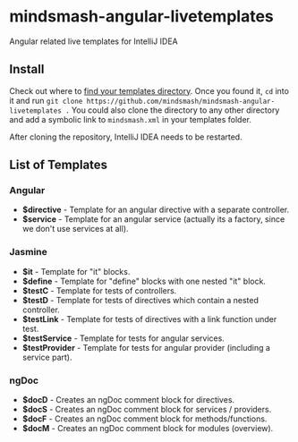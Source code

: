 # mindsmash-angular-livetemplates
Angular related live templates for IntelliJ IDEA 

## Install

Check out where to [find your templates directory](https://www.jetbrains.com/idea/help/live-templates.html). Once you found it, `cd` into it and run `git clone https://github.com/mindsmash/mindsmash-angular-livetemplates .` You could also clone the directory to any other directory and add a symbolic link to `mindsmash.xml` in your templates folder.

After cloning the repository, IntelliJ IDEA needs to be restarted.

## List of Templates

### Angular
* **$directive** - Template for an angular directive with a separate controller.
* **$service** - Template for an angular service (actually its a factory, since we don't use services at all).

### Jasmine
* **$it** - Template for "it" blocks.
* **$define** - Template for "define" blocks with one nested "it" block.
* **$testC** - Template for tests of controllers.
* **$testD** - Template for tests of directives which contain a nested controller.
* **$testLink** - Template for tests of directives with a link function under test.
* **$testService** - Template for tests for angular services.
* **$testProvider** - Template for tests for angular provider (including a service part).
 
### ngDoc
* **$docD** - Creates an ngDoc comment block for directives.
* **$docS** - Creates an ngDoc comment block for services / providers.
* **$docF** - Creates an ngDoc comment block for methods/functions.
* **$docM** - Creates an ngDoc comment block for modules (overview).

